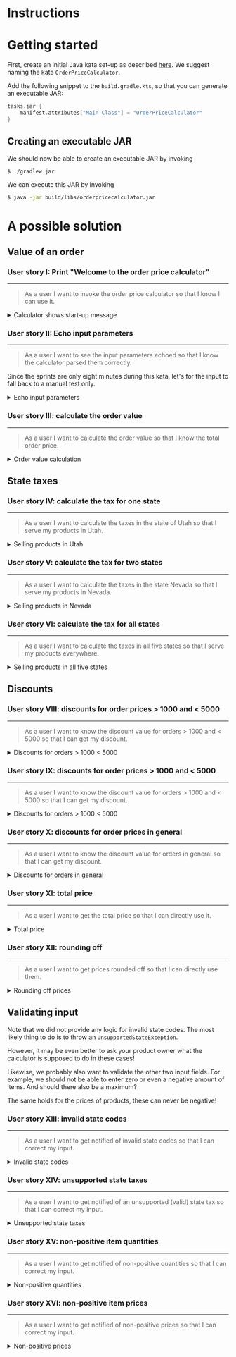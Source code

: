 # Instructions

# Getting started

First, create an initial Java kata set-up as described [here](https://github.com/zhendrikse/tdd/tree/master/cookiecutter).
We suggest naming the kata `OrderPriceCalculator`.

Add the following snippet to the `build.gradle.kts`, so that you can generate an executable JAR:

```kotlin
tasks.jar {
    manifest.attributes["Main-Class"] = "OrderPriceCalculator"
}
```

## Creating an executable JAR

We should now be able to create an executable JAR by invoking

```bash
$ ./gradlew jar
```

We can execute this JAR by invoking

```bash
$ java -jar build/libs/orderpricecalculator.jar
```

# A possible solution

## Value of an order

### **User story I**: Print "Welcome to the order price calculator"
---

> As a user I want to invoke the order price calculator so that I know I can use it.

<details>
  <summary>Calculator shows start-up message</summary>

Let's write a test first:

```java
class OrderPriceCalculatorTest {
    @Test 
    void calculatorShowsStartUpMessage() {
        OrderPriceCalculator calculator = new OrderPriceCalculator();
        assertEquals("Welcome to the order price calculator!", calculator.getStartUpMessage());
    }
}
```

and make it pass

```java
public class OrderPriceCalculator {
    public String getStartUpMessage() {
        return "Welcome to the order price calculator!";
    }
    // ...
```

For the calculator, in the `main()` we add

```java
public static void main(String[] args) {
    final OrderPriceCalculator calculator = new OrderPriceCalculator();
    System.out.println(calculator.getStartUpMessage());
}
```

Finally, we need to verify the output when we run the executable JAR file:

```bash
$ java -jar build/libs/orderpricecalculator.jar 
Picked up JAVA_TOOL_OPTIONS:  -Xmx3489m
Welcome to the order price calculator!
```

</details>

### **User story II**: Echo input parameters
---

> As a user I want to see the input parameters echoed so that I know the calculator parsed them correctly.

Since the sprints are only eight minutes during this kata, let's for the input to fall back to a manual test only.

<details>
  <summary>Echo input parameters</summary>

Let's collect all parameters into one value (i.e. immutable) object:

```java
public class InputParameters {
    public final int quantity;
    public final double price;
    public final String state;

    public InputParameters(final int quantity, final double price, final String state) {
        this.quantity = quantity;
        this.price = price;
        this.state = state;
    }

    public String toString() {
        return "Quantity: " + quantity + ", Price: " + price + ", State: " + state;
    }
}
```

With this object, we can easily read the input parameters from the command line

```java
    // ...

    public InputParameters readInputParameters() {
        try (Scanner scanner = new Scanner(System.in)) {
            System.out.print("How many items: ");
            Integer numberOfItems = scanner.nextInt();

            System.out.print("Price item: ");
            Double pricePerItem = scanner.nextDouble();

            System.out.print("Two-letter state code: ");
            String stateCode = scanner.next();

            return new InputParameters(numberOfItems, pricePerItem, stateCode);
        }
    }

    public static void main(String[] args) {
        final OrderPriceCalculator calculator = new OrderPriceCalculator();
        System.out.println(calculator.getStartUpMessage());
        System.out.println(calculator.readInputParameters());
    }
}
```
</details>

### **User story III**: calculate the order value
---

> As a user I want to calculate the order value so that I know the total order price.

<details>
<summary>Order value calculation</summary>

Let's write a test first!

```java
@Test
void calculatesOrderValue() {
    assertEquals(690.0, calculator.calculateOrderValue(2, 345.00));
}
```

We can make this test pass by adding the `calculateOrderValue()` method to the production code:

```java
double calculateOrderValue(final int quantity, final double price) {
    return quantity * price;
}
```

Finally, this should also be echoed on the console:

```java
public static void main(String[] args) {
    final OrderPriceCalculator calculator = new OrderPriceCalculator();
    System.out.println(calculator.getStartUpMessage());

    final InputParameters input = calculator.readInputParameters();
    System.out.println(input);
    System.out.println("Order value: " + calculator.calculateOrderValue(input.quantity, input.price));
}
```
</details>

## State taxes

### **User story IV**: calculate the tax for one state
---

> As a user I want to calculate the taxes in the state of Utah so that I serve my products in Utah.

<details>
<summary>Selling products in Utah</summary>

Let's write a test first!

```java
@Test
void calculatesTaxesInUtah() {
    OrderPriceCalculator classUnderTest = new OrderPriceCalculator();
    assertEquals(47.265, classUnderTest.calculateTax(new InputParameters(2, 345.00, "UT")));
}
```

We can make this test pass by adding the `calculateTax()` method to the production code:

```java
double calculateTax(final InputParameters input) {
    return calculateOrderValue(input.quantity, input.price) * 6.85 * 0.01;
}
```

Finally, this should also be echoed on the console:

```java
public static void main(String[] args) {
    final OrderPriceCalculator calculator = new OrderPriceCalculator();
    System.out.println(calculator.getStartUpMessage());

    final InputParameters input = calculator.readInputParameters();
    System.out.println(input);
    System.out.println("Order value: " + calculator.calculateOrderValue(input.quantity, input.price));
    System.out.println("Tax amount: " + calculator.calculateTax(input));
}
```

</details>

### **User story V**: calculate the tax for two states
---

> As a user I want to calculate the taxes in the state Nevada so that I serve my products in Nevada.

<details>
<summary>Selling products in Nevada</summary>

Let's write a test first!

```java
@Test
void calculatesTaxesInNevada() {
    OrderPriceCalculator classUnderTest = new OrderPriceCalculator();
    assertEquals(classUnderTest.calculateTax(55.20, new InputParameters(2, 345.00, "NV")));
}
```

We make this test pass easily

```java
double calculateTax(final InputParameters input) {
    if (input.state.equals("UT"))
        return calculateOrderValue(input.quantity, input.price) * 6.85 * 0.01;

    return calculateOrderValue(input.quantity, input.price) * 8.00 * 0.01;
}
```

No further changes in the `main()` method are needed at this point.

</details>

### **User story VI**: calculate the tax for all states
---

> As a user I want to calculate the taxes in all five states so that I serve my products everywhere.

<details>
<summary>Selling products in all five states</summary>

Let's write a test first!

```java
@Test 
void calculatesTaxesInTexas() {
    assertEquals(43.125, calculator.calculateTax(new InputParameters(2, 345.00, "TX")));
}
```

We make this test pass by

```java
public double calculateTax(final InputParameters input) {
    if (input.state.equals("UT"))
        return calculateOrderValue(input.quantity, input.price) * 6.85 * 0.01;
    else if (input.state.equals("TX"))
        return calculateOrderValue(input.quantity, input.price) * 6.25 * 0.01;

    return calculateOrderValue(input.quantity, input.price) * 8.00 * 0.01;
}
```

which can then easily be refactored to

```java
public class OrderPriceCalculator {
    private Map<String, Double> stateTaxMap = new HashMap<>();

    // ...

    double calculateTax(final InputParameters input) {
        return calculateOrderValue(input.quantity, input.price) * stateTaxMap.get(input.state) * 0.01;
    }

    public void configure(String state, double tax) {
        stateTaxMap.put(state, tax);
    }

    public static void main(String[] args) {
        final OrderPriceCalculator calculator = new OrderPriceCalculator();
        calculator.configure("UT", 6.85);
        calculator.configure("NV", 8.00);
        calculator.configure("TX", 6.25);
        calculator.configure("AL", 4.00);
        calculator.configure("CA", 8.25);
    
        // ...
```
</details>

## Discounts

### **User story VIII**: discounts for order prices &gt; 1000 and &lt; 5000
---

> As a user I want to know the discount value for orders &gt; 1000 and &lt; 5000 so that I can get my discount.

<details>
<summary>Discounts for orders &gt; 1000 &lt; 5000</summary>

Let's write a test first!

```java
@Test
void calculatesDiscountForOverrOneThousand() {
    assertEquals(20.70, calculator.calculateDiscountValue(10, 345.00), 0.001);
}
```

and the production code to make the test pass

```java
double calculateDiscountValue(final int quantity, final double price) {
    return 0.03 * quantity * price;
}
```

Obviously we need to test also that this discount is not applied for
prices less than 1000,00: 

```java
@Test
void calculatesDiscountForUnderOneThousand() {
    assertEquals(0.0, calculator.calculateDiscountValue(2, 345.00), 0.001);
}
```

so the modified `calculateDiscountValue` becomes:

```java
double calculateDiscountValue(final int quantity, final double price) {
    final double orderValue = calculateOrderValue(quantity, price);
    if (orderValue >= 1000) return 0.01 * 3 * orderValue;
    return 0.0; 
}
```

The production code needs to show the result as well:

```java
public static void main(String[] args) {
    final OrderPriceCalculator calculator = new OrderPriceCalculator();

    // ...
    System.out.println("Order value: " + calculator.calculateOrderValue(input.quantity, input.price));
    System.out.println("Discount: " + calculator.calculateDiscountValue(input.quantity, input.price));
    System.out.println("Tax amount: " + calculator.calculateTax(input));
}
```

Now we notice that the tax is not calculated based on the discounted value, but it should!

Let's write a test for that case

```java
@Test
void calculatesTaxesBasedOnDiscountedPrice() {
    assertEquals(267.72, calculator.calculateTax(new InputParameters(10, 345.00, "NV")), 0.01);
}
```

This forces us to modify the calculation of the taxes

```java
double calculateTax(final InputParameters input) {
    final double discountedValue = calculateOrderValue(input.quantity, input.price) - calculateDiscountValue(input.quantity, input.price);
    return discountedValue * stateTaxMap.get(input.state) * 0.01;
}
```
</details>

### **User story IX**: discounts for order prices &gt; 1000 and &lt; 5000
---

> As a user I want to know the discount value for orders &gt; 1000 and &lt; 5000 so that I can get my discount.

<details>
<summary>Discounts for orders &gt; 1000 &lt; 5000</summary>

Let's write a test first!

```java
@Test
void calculatesDiscountForOverFiveThousand() {
    assertEquals(345.0, calculator.calculateDiscountValue(20, 345.00), 0.001);
}
```

and the code to make this test pass

```java
double calculateDiscountValue(final int quantity, final double price) {
    final double orderValue = calculateOrderValue(quantity, price);
    if (orderValue >= 5000) return 0.01 * 5 * orderValue;
    if (orderValue >= 1000) return 0.01 * 3 * orderValue;
    return 0.0; 
}
```
</details>


### **User story X**: discounts for order prices in general
---

> As a user I want to know the discount value for orders in general so that I can get my discount.

<details>
<summary>Discounts for orders in general</summary>

Let's write a test first!

```java
@Test
void calculatesDiscountForOverSevenThousand() {
    assertEquals(603.75, calculator.calculateDiscountValue(25, 345.00), 001);
}
```

with implementation

```java
double calculateDiscountValue(final int quantity, final double price) {
    final double orderValue = calculateOrderValue(quantity, price);
    if (orderValue >= 7000) return 0.01 * 7 * orderValue;
    if (orderValue >= 5000) return 0.01 * 5 * orderValue;
    if (orderValue >= 1000) return 0.01 * 3 * orderValue;
    return 0.0; 
}
```

This can then easily be generalized:

```java
public class OrderPriceCalculator {    
    private Map<String, Double> stateTaxMap = new HashMap<>();
    private Map<Integer, Integer> discountsMap = new TreeMap<>(Collections.reverseOrder());

    public void configureDiscount(final int upperLimit, final int percentage) {
        discountsMap.put(upperLimit, percentage);
    }

    double calculateDiscountValue(final int quantity, final double price) {
        final double orderValue = calculateOrderValue(quantity, price);
        for (Entry<Integer, Integer> entry : discountsMap.entrySet()) 
            if (orderValue >= entry.getKey()) 
                return 0.01 * entry.getValue() * orderValue;
       
        return 0.0;
    }

    // ...

    public static void main(String[] args) {
        final OrderPriceCalculator calculator = new OrderPriceCalculator();
        calculator.configureTax(State.UT, 6.85);
        calculator.configureTax(State.NV, 8.00);
        calculator.configureTax(State.TX, 6.25);
        calculator.configureTax(State.AL, 4.00);
        calculator.configureTax(State.CA, 8.25);

        calculator.configureDiscount(1000, 3);
        calculator.configureDiscount(5000, 5);
        calculator.configureDiscount(7000, 7);
        calculator.configureDiscount(10000, 10);
        calculator.configureDiscount(50000, 15);

        // ...
```
</details>

### **User story XI**: total price
---

> As a user I want to get the total price so that I can directly use it.

<details>
<summary>Total price</summary>

Let's write a test first!

```java
@Test
void calculatesTotalOrderValue() {
    calculator.configureTax("UT", 6.85);
    calculator.configureDiscount(1000, 3);
    calculator.configureDiscount(5000, 5);
    assertEquals(3575.73525, calculator.calculateGrandTotal(new InputParameters(10, 345.00, "UT")), 0.01);
}
```

We make this test pass by adding a `calculateGrandTotal()` method

```java
double calculateGrandTotal(final InputParameters input)  {
    return calculateOrderValue(input.quantity, input.price) - calculateDiscountValue(input.quantity, input.price) + calculateTax(input);
}
```

By invoking this method in the `main()`, we get the desired endresult:

```java
public static void main(String[] args) {
    // ...

    final InputParameters input = calculator.readInputParameters();
    System.out.println(input);
    System.out.println("Order value: " + calculator.calculateOrderValue(input.quantity, input.price));
    System.out.println("Discount: " + calculator.calculateDiscountValue(input.quantity, input.price));
    System.out.println("Tax amount: " + calculator.calculateTax(input));
    System.out.println("Grand total: " + calculator.calculateGrandTotal(input));
}
```
</details>

### **User story XII**: rounding off
---

> As a user I want to get prices rounded off so that I can directly use them.

<details>
<summary>Rounding off prices</summary>

Let's write a test first!

```java
@Test
void calculatesRoundedTotalOrderValue() {
    calculator.configureTax("UT", 6.85);
    calculator.configureDiscount(1000, 3);
    calculator.configureDiscount(5000, 5);
    assertEquals(3575.74, calculator.calculateRoundedGrandTotal(new InputParameters(10, 345.00, "UT")), 0.01);
}
```

We make this test pass by adding a `calculateRoundedGrandTotal` method

```java
double calculateRoundedGrandTotal(final InputParameters input) {
    return  Math.round(100 * calculateGrandTotal(input)) / 100.0;
}
```

By invoking this method in the `main()`, we get the desired endresult:

```java
public static void main(String[] args) {
    // ...

    System.out.println("Tax amount: " + calculator.calculateTax(input));
    System.out.println("Grand total: " + calculator.calculateRoundedGrandTotal(input));
}
```

</details>


## Validating input

Note that we did not provide any logic for invalid state codes.
The most likely thing to do is to throw an `UnsupportedStateException`.

However, it may be even better to ask your product owner what the calculator
is supposed to do in these cases!

Likewise, we probably also want to validate the other two input fields.
For example, we should not be able to enter zero or even a negative amount
of items. And should there also be a maximum?

The same holds for the prices of products, these can never be
negative!

### **User story XIII**: invalid state codes
---

> As a user I want to get notified of invalid state codes so that I can correct my input.

<details>
<summary>Invalid state codes</summary>

Let's write a test first!

```java
@Test 
void letsUserKnowThatStateCodeIsinvalid() {
    IllegalArgumentException thrown = assertThrows(
        IllegalArgumentException.class,
        () -> calculator.calculateTax(new InputParameters(2, 345.00, "99")),
        "Expected calculateTax() to throw, but it didn't"
        );
}
```

We can make this test pass by introducing an enumeration for the state codes:

```java
enum State {
    NY,
    TX,
    NV,
    CA,
    AL,
    UT
}
```

And removing the [primitive obsession](https://refactoring.guru/smells/primitive-obsession) code smells in the `InputParameters`, `OrderPriceCalculator`, and `OrderPriceCalculatorTest`

```java
public class InputParameters {
    public final int quantity;
    public final double price;
    public final State state;

    public InputParameters(final int quantity, final double price, final String state) {
        this.quantity = quantity;
        this.price = price;
        this.state = State.valueOf(state);
    }

    // ...
```

As the sprints are so short, we'll leave the other two [primitive obsession](https://refactoring.guru/smells/primitive-obsession) code smells
for the price and quantity alone for the time being.

</details>

### **User story XIV**: unsupported state taxes
---

> As a user I want to get notified of an unsupported (valid) state tax so that I can correct my input.

<details>
<summary>Unsupported state taxes</summary>

Let's write a test first!

```java
@Test 
void letsUserKnowThatStateCodeIsUnsupported() {
    UnsupportedStateException thrown = assertThrows(
        UnsupportedStateException.class,
        () -> calculator.calculateTax(new InputParameters(2, 345.00, "NY")),
        "Expected calculateTax() to throw, but it didn't"
        );

        assertTrue(thrown.getMessage().contains("Unsupported state: 'NY'"));
}
```

We can make this test pass by modifying the `calculateTax()` method:

```java
double calculateTax(final InputParameters input) {
    if (!stateTaxMap.containsKey(input.state))
        throw new UnsupportedStateException("Unknown state code: '" + input.state + "'");
        
    final double discountedValue = calculateOrderValue(input.quantity, input.price) - calculateDiscountValue(input.quantity, input.price);
    return discountedValue * stateTaxMap.get(input.state) * 0.01;
}
```

</details>

### **User story XV**: non-positive item quantities
---

> As a user I want to get notified of non-positive quantities so that I can correct my input.

<details>
<summary>Non-positive quantities</summary>

Let's write a test first!

```java
@Test 
void letsUserKnowThatNonPositiveQuantityIsUnsupported() {
    IllegalArgumentException thrown = assertThrows(
        IllegalArgumentException.class,
        () -> calculator.calculateTax(new InputParameters(0, 345.00, "UT")),
        "Expected calculateTax() to throw, but it didn't"
        );

        assertTrue(thrown.getMessage().contains("Quantity should be positive"));
}
```
We can make this test pass by adding a guard statement to the constructor of the input parameters:

```java
    public InputParameters(final int quantity, final double price, final String state) {
        if (quantity < 1) throw new IllegalArgumentException("Quantity should be positive");

        // ...
```
</details>

### **User story XVI**: non-positive item prices
---

> As a user I want to get notified of non-positive prices so that I can correct my input.

<details>
<summary>Non-positive prices</summary>

Let's write a test first!

```java
@Test 
void letsUserKnowThatNonPositivePriceIsUnsupported() {
    IllegalArgumentException thrown = assertThrows(
        IllegalArgumentException.class,
        () -> calculator.calculateTax(new InputParameters(1, -345.00, "UT")),
        "Expected calculateTax() to throw, but it didn't"
        );

        assertTrue(thrown.getMessage().contains("Price should be positive"));
}
```
We can make this test pass by adding a guard statement to the constructor of the input parameters:

```java
    public InputParameters(final int quantity, final double price, final String state) {
        if (price < 0) throw new IllegalArgumentException("Price should be positive");
        if (quantity < 1) throw new IllegalArgumentException("Quantity should be positive");

        // ...
```
</details>
